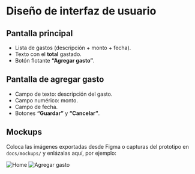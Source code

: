 # Diseño de interfaz de usuario

## Pantalla principal
- Lista de gastos (descripción + monto + fecha).
- Texto con el **total** gastado.
- Botón flotante **“Agregar gasto”**.

## Pantalla de agregar gasto
- Campo de texto: descripción del gasto.
- Campo numérico: monto.
- Campo de fecha.
- Botones **“Guardar”** y **“Cancelar”**.

## Mockups
Coloca las imágenes exportadas desde Figma o capturas del prototipo en `docs/mockups/` y enlázalas aquí, por ejemplo:

![Home](mockups/home.png)
![Agregar gasto](mockups/add.png)

